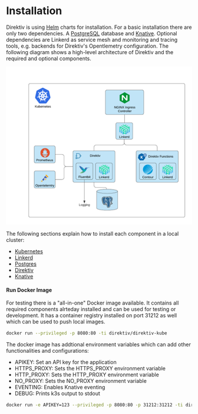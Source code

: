 # Installation

Direktiv is using [Helm](https://helm.sh/) charts for installation. For a basic installation there are only two dependencies. A [PostgreSQL](database) database and [Knative](direktiv). Optional dependencies are Linkerd as service mesh and monitoring and tracing tools, e.g. backends for Direktiv's Opentlemetry configuration. The following diagram shows a high-level architecture of Direktiv and the required and optional components.

<p align="center">
<img src="arch.png" alt="Direktiv Overview"/>
</p>

The following sections explain how to install each component in a local cluster:

- [Kubernetes](kubernetes)
- [Linkerd](linkerd)
- [Postgres](database)
- [Direktiv](direktiv)
- [Knative](direktiv#knative)


#### Run Docker Image

For testing there is a "all-in-one" Docker image available. It contains all required components alrteday installed and can be used for testing or development. It has a container registry installed on port 31212 as well which can be used to push local images.


```bash title="Direktiv Docker Container"
docker run --privileged -p 8080:80 -ti direktiv/direktiv-kube
```

The docker image has addtional environment variables which can add other functionalities and configurations:

- APIKEY: Set an API key for the application
- HTTPS_PROXY: Sets the HTTPS_PROXY environment variable
- HTTP_PROXY: Sets the HTTP_PROXY environment variable
- NO_PROXY: Sets the NO_PROXY environment variable
- EVENTING: Enables Knative eventing
- DEBUG: Prints k3s output to stdout

```bash title="Direktiv Docker Container with API Key and Registry"
docker run -e APIKEY=123 --privileged -p 8080:80 -p 31212:31212 -ti direktiv/direktiv-kube
```
